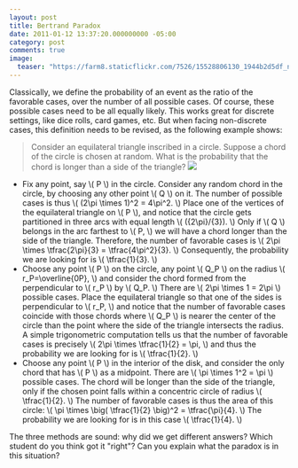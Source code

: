 ```yaml
---
layout: post
title: Bertrand Paradox
date: 2011-01-12 13:37:20.000000000 -05:00
category: post
comments: true
image:
  teaser: "https://farm8.staticflickr.com/7526/15528806130_1944b2d5df_n_d.jpg"
---
```


Classically, we define the probability of an event as the ratio of the favorable cases, over the number of all possible cases.  Of course, these possible cases need to be all equally likely.  This works great for discrete settings, like dice rolls, card games, etc.  But when facing non-discrete cases, this definition needs to be revised, as the following example shows:

> Consider an equilateral triangle inscribed in a circle. Suppose a chord of the circle is chosen at random. What is the probability that the chord is longer than a side of the triangle?
> ![](https://farm8.staticflickr.com/7526/15528806130_1944b2d5df_z_d.jpg)

* Fix any point, say <span>\\( P \\)</span> in the circle.  Consider any random chord in the circle, by choosing any other point <span>\\( Q \\)</span> on it.  The number of possible cases is thus <span>\\( (2\pi \times 1)^2 = 4\pi^2. \\)</span>  Place one of the vertices of the equilateral triangle on <span>\\( P \\)</span>, and notice that the circle gets partitioned in three arcs with equal length <span>\\( ({2\pi}/{3}). \\)</span>  Only if <span>\\( Q \\)</span> belongs in the arc farthest to <span>\\( P, \\)</span> we will have a chord longer than the side of the triangle.  Therefore, the number of favorable cases is <span>\\( 2\pi \times \tfrac{2\pi}{3} = \tfrac{4\pi^2}{3}. \\)</span> Consequently, the probability we are looking for is <span>\\( \tfrac{1}{3}. \\)</span>
* Choose any point <span>\\( P \\)</span> on the circle, any point <span>\\( Q_P \\)</span> on the radius <span>\\( r_P=\overline{0P}, \\)</span> and consider the chord formed from the perpendicular to <span>\\( r_P \\)</span> by <span>\\( Q_P. \\)</span>  There are <span>\\( 2\pi \times 1 = 2\pi \\)</span> possible cases.  Place the equilateral triangle so that one of the sides is perpendicular to <span>\\( r_P, \\)</span> and notice that the number of favorable cases coincide with those chords where <span>\\( Q_P \\)</span> is nearer the center of the circle than the point where the side of the triangle intersects the radius.  A simple trigonometric computation tells us that the number of favorable cases is precisely <span>\\( 2\pi \times \tfrac{1}{2} = \pi, \\)</span> and thus the probability we are looking for is <span>\\( \tfrac{1}{2}. \\)</span>
* Choose any point <span>\\( P \\)</span> in the interior of the disk, and consider the only chord that has <span>\\( P \\)</span> as a midpoint.  There are <span>\\( \pi \times 1^2 = \pi \\)</span> possible cases.  The chord will be longer than the side of the triangle, only if the chosen point falls within a concentric circle of radius <span>\\( \tfrac{1}{2}. \\)</span>  The number of favorable cases is thus the area of this circle: <span>\\( \pi \times \big( \tfrac{1}{2} \big)^2 = \tfrac{\pi}{4}. \\)</span>  The probability we are looking for is in this case <span>\\( \tfrac{1}{4}. \\)</span>

The three methods are sound: why did we get different answers?  Which student do you think got it "right"?  Can you explain what the paradox is in this situation?

